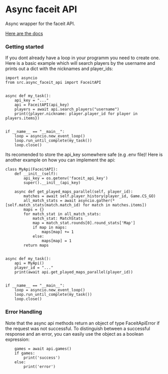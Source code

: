 # Async faceit API

Async wrapper for the faceit API.

[Here are the docs](https://async-faceit-api.readthedocs.io/en/latest/async_faceit_api.html)

### Getting started

If you dont already have a loop in your programm you need to create one. 
Here is a basic example which will search players by the username and
prints out a dict with the nicknames and player_ids: 
```
import asyncio
from src.async_faceit_api import FaceitAPI


async def my_task():
    api_key = "..."
    api = FaceitAPI(api_key)
    players = await api.search_players("username")
    print({player.nickname: player.player_id for player in players.items})


if __name__ == "__main__":
    loop = asyncio.new_event_loop()
    loop.run_until_complete(my_task())
    loop.close()
```
Its recomended to store the api_key somewhere safe (e.g .env file)! 
Here is another example on how you can implement the api:

```
class MyApi(FaceitAPI):
    def __init__(self):
        api_key = os.getenv('faceit_api_key')
        super().__init__(api_key)

    async def get_played_maps_parallel(self, player_id):
        matches = await self.player_history(player_id, Game.CS_GO)
        all_match_stats = await asyncio.gather(*[self.match_stats(match.match_id) for match in matches.items])
        maps = {}
        for match_stat in all_match_stats:
            match_stat: MatchStats
            map = match_stat.rounds[0].round_stats['Map']
            if map in maps:
                maps[map] += 1
            else:
                maps[map] = 1
        return maps


async def my_task():
    api = MyApi()
    player_id = "..."
    print(await api.get_played_maps_parallel(player_id))


if __name__ == "__main__":
    loop = asyncio.new_event_loop()
    loop.run_until_complete(my_task())
    loop.close()
```

### Error Handling

Note that the async api methods return an object of type FaceitApiError 
if the request was not successful. To distinguish between a successful 
response and an error, you can easily use the object as a boolean expression:
```
    games = await api.games()
    if games:
        print('success')
    else:
        print('error')
```
